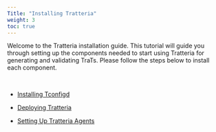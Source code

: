 ```yaml
---
Title: "Installing Tratteria"
weight: 3
toc: true
---
```


Welcome to the Tratteria installation guide. This tutorial will guide you through setting up the components needed to start using Tratteria for generating and validating TraTs. Please follow the steps below to install each component.

&nbsp;

- [Installing Tconfigd](/docs/installation/installing-tconfigd)

- [Deploying Tratteria](/docs/installation/deploying-tratteria)

- [Setting Up Tratteria Agents](/docs/installation/setting-up-tratteria-agents)